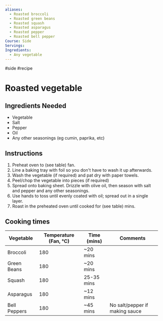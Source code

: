 ```yaml
---
aliases:
  - Roasted broccoli
  - Roasted green beans
  - Roasted squash
  - Roasted asparagus
  - Roasted pepper
  - Roasted bell pepper
Course: Side
Servings: 
Ingredients:
  - Any vegetable
---
```

#side #recipe 
# Roasted vegetable

## Ingredients Needed
- Vegetable
- Salt
- Pepper
- Oil
- Any other seasonings (eg cumin, paprika, etc)

## Instructions
1. Preheat oven to (see table) fan.
2. Line a baking tray with foil so you don't have to wash it up afterwards.
3. Wash the vegetable (if required) and pat dry with paper towels.
4. Peel/chop the vegetable into pieces (if required)
5. Spread onto baking sheet. Drizzle with olive oil, then season with salt and pepper and any other seasonings. 
6. Use hands to toss until evenly coated with oil; spread out in a single layer.
7. Roast in the preheated oven until cooked for (see table) mins.

## Cooking times
| Vegetable | Temperature (Fan, °C) | Time (mins)           | Comments                             |
|----------------|-----------------------|----------------|------------------------------------------------|
| Broccoli       | 180                   | ~20 mins  |      |
| Green Beans    | 180                   | ~20 mins  |                           |
| Squash         | 180                   | 25-35 mins  |                         |
| Asparagus      | 180                   | ~12 mins  |           |
| Bell Peppers   | 180                   | ~45 mins  | No salt/pepper if making sauce                         |


